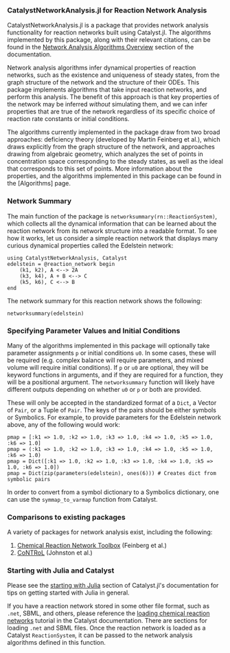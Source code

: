 ### CatalystNetworkAnalysis.jl for Reaction Network Analysis

CatalystNetworkAnalysis.jl is a package that provides network analysis functionality for reaction networks built using Catalyst.jl. The algorithms implemented by this package, along with their relevant citations, can be found in the [Network Analysis Algorithms Overview](@ref)
section of the documentation.

Network analysis algorithms infer dynamical properties of reaction networks, such as the existence and uniqueness of steady states, from the graph structure of the network and the structure of their ODEs. This package implements algorithms that take input reaction networks, and perform this analysis. The benefit of this approach is that key properties of the network may be inferred *without* simulating them, and we can infer properties that are true of the network regardless of its specific choice of reaction rate constants or initial conditions.

The algorithms currently implemented in the package draw from two broad approaches: deficiency theory (developed by Martin Feinberg et al.), which draws explicitly from the graph structure of the network, and approaches drawing from algebraic geometry, which analyzes the set of points in concentration space corresponding to the steady states, as well as the ideal that corresponds to this set of points. More information about the properties, and the algorithms implemented in this package  can be found in the [Algorithms] page.

### Network Summary

The main function of the package is `networksummary(rn::ReactionSystem)`, which collects all the dynamical information that can be learned about the reaction network from its network structure into a readable format. To see how it works, let us consider a simple reaction network that displays many curious dynamical properties called the Edelstein network:

```@example intro
using CatalystNetworkAnalysis, Catalyst
edelstein = @reaction_network begin
    (k1, k2), A <--> 2A
    (k3, k4), A + B <--> C
    (k5, k6), C <--> B
end
```

The network summary for this reaction network shows the following:

```@example intro
networksummary(edelstein)
```

### Specifying Parameter Values and Initial Conditions

Many of the algorithms implemented in this package will optionally take parameter assignments `p` or initial conditions `u0`. In some cases, these will be required (e.g. complex balance will require parameters, and mixed volume will require initial conditions). If `p` or `u0` are optional, they will be keyword functions in arguments, and if they are required for a function, they will be a positional argument. The `networksummary` function will likely have different outputs depending on whether `u0` or `p` or both are provided.

These will only be accepted in the standardized format of a `Dict`, a Vector of `Pair`, or a Tuple of `Pair`. The keys of the pairs should be either symbols or Symbolics. For example, to provide parameters for the Edelstein network above, any of the following would work:

```@example intro
pmap = [:k1 => 1.0, :k2 => 1.0, :k3 => 1.0, :k4 => 1.0, :k5 => 1.0, :k6 => 1.0]
pmap = (:k1 => 1.0, :k2 => 1.0, :k3 => 1.0, :k4 => 1.0, :k5 => 1.0, :k6 => 1.0)
pmap = Dict([:k1 => 1.0, :k2 => 1.0, :k3 => 1.0, :k4 => 1.0, :k5 => 1.0, :k6 => 1.0])
pmap = Dict(zip(parameters(edelstein), ones(6))) # Creates dict from symbolic pairs
```

In order to convert from a symbol dictionary to a Symbolics dictionary, one can use the `symmap_to_varmap` function from Catalyst.

### Comparisons to existing packages

A variety of packages for network analysis exist, including the following:

 1. [Chemical Reaction Network Toolbox](https://zenodo.org/records/5149266) (Feinberg et al.)
 2. [CoNTRoL](https://control.math.wvu.edu/) (Johnston et al.)

### Starting with Julia and Catalyst

Please see the [starting with Julia](https://docs.sciml.ai/Catalyst/stable/introduction_to_catalyst/catalyst_for_new_julia_users/) section of Catalyst.jl's documentation for tips on getting started with Julia in general.

If you have a reaction network stored in some other file format, such as `.net`, SBML, and others, please reference the [loading chemical reaction networks](https://docs.sciml.ai/Catalyst/stable/model_creation/model_file_loading_and_export/) tutorial in the Catalyst documentation. There are sections for loading `.net` and SBML files. Once the reaction network is loaded as a Catalyst `ReactionSystem`, it can be passed to the network analysis algorithms defined in this function.
